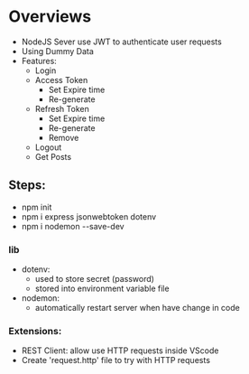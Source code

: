# Overviews
- NodeJS Sever use JWT to authenticate user requests
- Using Dummy Data
- Features:
  - Login
  - Access Token
    - Set Expire time
    - Re-generate
  - Refresh Token
    - Set Expire time
    - Re-generate
    - Remove
  - Logout
  - Get Posts
## Steps:
- npm init
- npm i express jsonwebtoken dotenv
- npm i nodemon --save-dev
### lib
  - dotenv: 
    - used to store secret (password)
    - stored into environment variable file
  - nodemon: 
    - automatically restart server when have change in code
### Extensions:
  - REST Client: allow use HTTP requests inside VScode
  - Create 'request.http' file to try with HTTP requests